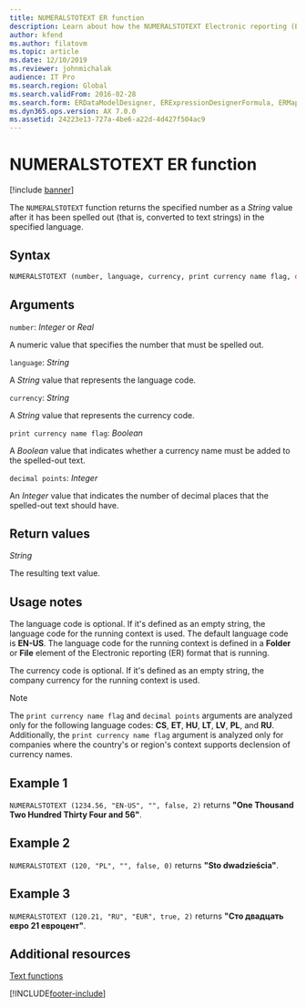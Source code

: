 ```yaml
---
title: NUMERALSTOTEXT ER function
description: Learn about how the NUMERALSTOTEXT Electronic reporting (ER) function is used, including syntax strings, arguments, return values, usage notes, and examples.
author: kfend
ms.author: filatovm
ms.topic: article
ms.date: 12/10/2019
ms.reviewer: johnmichalak
audience: IT Pro
ms.search.region: Global
ms.search.validFrom: 2016-02-28
ms.search.form: ERDataModelDesigner, ERExpressionDesignerFormula, ERMappedFormatDesigner, ERModelMappingDesigner
ms.dyn365.ops.version: AX 7.0.0
ms.assetid: 24223e13-727a-4be6-a22d-4d427f504ac9
---
```


# NUMERALSTOTEXT ER function

[!include [banner](../includes/banner.md)]

The `NUMERALSTOTEXT` function returns the specified number as a *String* value after it has been spelled out (that is, converted to text strings) in the specified language.

## Syntax

```vb
NUMERALSTOTEXT (number, language, currency, print currency name flag, decimal points)
```

## Arguments

`number`: *Integer* or *Real*

A numeric value that specifies the number that must be spelled out.

`language`: *String*

A *String* value that represents the language code.

`currency`: *String*

A *String* value that represents the currency code.

`print currency name flag`: *Boolean*

A *Boolean* value that indicates whether a currency name must be added to the spelled-out text.

`decimal points`: *Integer*

An *Integer* value that indicates the number of decimal places that the spelled-out text should have.

## Return values

*String*

The resulting text value.

## Usage notes

The language code is optional. If it's defined as an empty string, the language code for the running context is used. The default language code is **EN-US**. The language code for the running context is defined in a **Folder** or **File** element of the Electronic reporting (ER) format that is running.

The currency code is optional. If it's defined as an empty string, the company currency for the running context is used.

> [!NOTE] 
> The `print currency name flag` and `decimal points` arguments are analyzed only for the following language codes: **CS**, **ET**, **HU**, **LT**, **LV**, **PL**, and **RU**. Additionally, the `print currency name flag` argument is analyzed only for companies where the country's or region's context supports declension of currency names.

## Example 1

`NUMERALSTOTEXT (1234.56, "EN-US", "", false, 2)` returns **"One Thousand Two Hundred Thirty Four and 56"**.

## Example 2

`NUMERALSTOTEXT (120, "PL", "", false, 0)` returns **"Sto dwadzieścia"**. 

## Example 3

`NUMERALSTOTEXT (120.21, "RU", "EUR", true, 2)` returns **"Сто двадцать евро 21 евроцент"**.

## Additional resources

[Text functions](er-functions-category-text.md)


[!INCLUDE[footer-include](../../../includes/footer-banner.md)]
